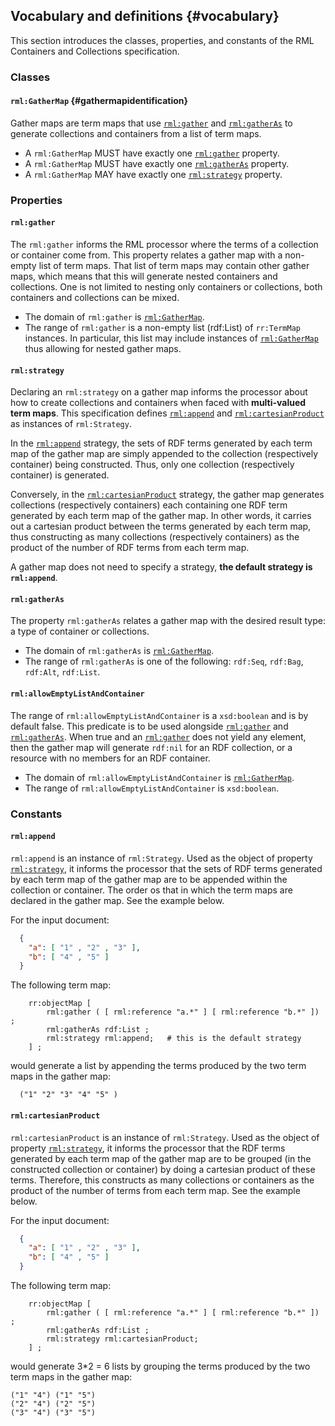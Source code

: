 ## Vocabulary and definitions {#vocabulary}

This section introduces the classes, properties, and constants of the RML Containers and Collections specification.

### Classes

#### `rml:GatherMap` {#gathermapidentification}
Gather maps are term maps that use [`rml:gather`](#rml-gather) and [`rml:gatherAs`](#rml-gatheras) to generate collections and containers from a list of term maps. 

* A `rml:GatherMap` MUST have exactly one [`rml:gather`](#rml-gather) property.
* A `rml:GatherMap` MUST have exactly one [`rml:gatherAs`](#rml-gatheras) property.
* A `rml:GatherMap` MAY have exactly one [`rml:strategy`](#rml-strategy) property.

### Properties

#### `rml:gather`

The `rml:gather` informs the RML processor where the terms of a collection or container come from. This property relates a gather map with a non-empty list of term maps. 
That list of term maps may contain other gather maps, which means that this will generate nested containers and collections. One is not limited to nesting only containers or collections, both containers and collections can be mixed.

* The domain of `rml:gather` is [`rml:GatherMap`](#rml-gathermap).
* The range of `rml:gather` is a non-empty list (rdf:List) of `rr:TermMap` instances. In particular, this list may include instances of [`rml:GatherMap`](#rml-gathermap) thus allowing for nested gather maps.


#### `rml:strategy`

Declaring an `rml:strategy` on a gather map informs the processor about how to create collections and containers when faced with **multi-valued term maps**.
This specification defines [`rml:append`](#rml-append) and [`rml:cartesianProduct`](#rml-cartesianproduct) as instances of `rml:Strategy`. 

In the [`rml:append`](#rml-append) strategy, the sets of RDF terms generated by each term map of the gather map are simply appended to the collection (respectively container) being constructed. Thus, only one collection (respectively container) is generated.

Conversely, in the [`rml:cartesianProduct`](#rml-cartesianproduct) strategy, the gather map generates collections (respectively containers) each containing one RDF term generated by each term map of the gather map. In other words, it carries out a cartesian product between the terms generated by each term map, thus constructing as many collections (respectively containers) as the product of the number of RDF terms from each term map. 

A gather map does not need to specify a strategy, **the default strategy is `rml:append`**.

#### `rml:gatherAs`

The property `rml:gatherAs` relates a gather map with the desired result type: a type of container or collections.

* The domain of `rml:gatherAs` is [`rml:GatherMap`](#rml-gathermap).
* The range of `rml:gatherAs` is one of the following: `rdf:Seq`, `rdf:Bag`, `rdf:Alt`, `rdf:List`.

#### `rml:allowEmptyListAndContainer`
The range of `rml:allowEmptyListAndContainer` is a `xsd:boolean` and is by default false. This predicate is to be used alongside [`rml:gather`](#rml-gather) and [`rml:gatherAs`](#rml-gatheras). When true and an [`rml:gather`](#rml-gather) does not yield any element, then the gather map will generate `rdf:nil` for an RDF collection, or a resource with no members for an RDF container.

* The domain of `rml:allowEmptyListAndContainer` is [`rml:GatherMap`](#rml-gathermap).
* The range of `rml:allowEmptyListAndContainer` is `xsd:boolean`.

### Constants

#### `rml:append`

`rml:append` is an instance of `rml:Strategy`. 
Used as the object of property [`rml:strategy`](rml-strategy), it informs the processor that the sets of RDF terms generated by each term map of the gather map are to be appended within the collection or container. The order os that in which the term maps are declared in the gather map. See the example below.


For the input document:
```json
  { 
    "a": [ "1" , "2" , "3" ],
    "b": [ "4" , "5" ] 
  }
```

The following term map:
```turtle
    rr:objectMap [
        rml:gather ( [ rml:reference "a.*" ] [ rml:reference "b.*" ]) ;
        rml:gatherAs rdf:List ;
        rml:strategy rml:append;   # this is the default strategy
    ] ;
```

would generate a list by appending the terms produced by the two term maps in the gather map:
```turtle
  ("1" "2" "3" "4" "5" )
```


#### `rml:cartesianProduct`

`rml:cartesianProduct` is an instance of `rml:Strategy`. 
Used as the object of property [`rml:strategy`](rml-strategy), it informs the processor that the RDF terms generated by each term map of the gather map are to be grouped (in the constructed collection or container) by doing a cartesian product of these terms.
Therefore, this constructs as many collections or containers as the product of the number of terms from each term map.
See the example below.

For the input document:
```json
  { 
    "a": [ "1" , "2" , "3" ],
    "b": [ "4" , "5" ] 
  }
```

The following term map:
```turtle
    rr:objectMap [
        rml:gather ( [ rml:reference "a.*" ] [ rml:reference "b.*" ]) ;
        rml:gatherAs rdf:List ;
        rml:strategy rml:cartesianProduct;
    ] ;
```

would generate 3*2 = 6 lists by grouping the terms produced by the two term maps in the gather map:
```turtle
("1" "4") ("1" "5") 
("2" "4") ("2" "5")
("3" "4") ("3" "5")
```